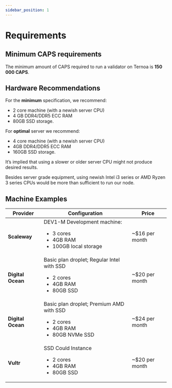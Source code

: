 ```yaml
---
sidebar_position: 1
---
```


# Requirements

## Minimum CAPS requirements
The minimum amount of CAPS required to run a validator on Ternoa is **150 000 CAPS**.

## Hardware Recommendations
For the **minimum** specification, we recommend:
- 2 core machine (with a newish server CPU)
- 4 GB DDR4/DDR5 ECC RAM
- 80GB SSD storage.

For **optimal** server we recommend:
- 4 core machine (with a newish server CPU)
- 4GB DDR4/DDR5 ECC RAM
- 160GB SSD storage.

It’s implied that using a slower or older server CPU might not produce desired results.

Besides server grade equipment, using newish Intel i3 series or AMD Ryzen 3 series CPUs would be more than sufficient to run our node.

## Machine Examples

|**Provider** |**Configuration** |**Price**|
|-----------------------|-----------------------|-----------------------
|**Scaleway**|DEV1-M Development machine: <ul><li>3 cores</li><li>4GB RAM</li><li>100GB local storage</li></ul> | ~$16 per month
|**Digital Ocean**|Basic plan droplet; Regular Intel with SSD <ul><li>2 cores</li><li>4GB RAM</li><li>80GB SSD</li></ul> | ~$20 per month
|**Digital Ocean**|Basic plan droplet; Premium AMD with SSD <ul><li>2 cores</li><li>4GB RAM</li><li>80GB NVMe SSD</li></ul> | ~$24 per month
|**Vultr**|SSD Could Instance <ul><li>2 cores</li><li>4GB RAM</li><li>80GB SSD</li></ul> | ~$20 per month
